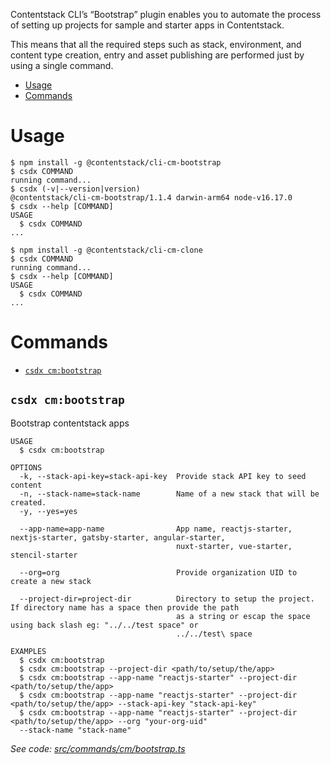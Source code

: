 Contentstack CLI’s “Bootstrap” plugin enables you to automate the process of setting up projects for sample and starter apps in Contentstack.

This means that all the required steps such as stack, environment, and content type creation, entry and asset publishing are performed just by using a single command.

<!-- toc -->
* [Usage](#usage)
* [Commands](#commands)
<!-- tocstop -->

# Usage

<!-- usage -->
```sh-session
$ npm install -g @contentstack/cli-cm-bootstrap
$ csdx COMMAND
running command...
$ csdx (-v|--version|version)
@contentstack/cli-cm-bootstrap/1.1.4 darwin-arm64 node-v16.17.0
$ csdx --help [COMMAND]
USAGE
  $ csdx COMMAND
...
```
<!-- usagestop -->

```sh-session
$ npm install -g @contentstack/cli-cm-clone
$ csdx COMMAND
running command...
$ csdx --help [COMMAND]
USAGE
  $ csdx COMMAND
...
```

# Commands

<!-- commands -->
* [`csdx cm:bootstrap`](#csdx-cmbootstrap)

## `csdx cm:bootstrap`

Bootstrap contentstack apps

```
USAGE
  $ csdx cm:bootstrap

OPTIONS
  -k, --stack-api-key=stack-api-key  Provide stack API key to seed content
  -n, --stack-name=stack-name        Name of a new stack that will be created.
  -y, --yes=yes

  --app-name=app-name                App name, reactjs-starter, nextjs-starter, gatsby-starter, angular-starter,
                                     nuxt-starter, vue-starter, stencil-starter

  --org=org                          Provide organization UID to create a new stack

  --project-dir=project-dir          Directory to setup the project. If directory name has a space then provide the path
                                     as a string or escap the space using back slash eg: "../../test space" or
                                     ../../test\ space

EXAMPLES
  $ csdx cm:bootstrap
  $ csdx cm:bootstrap --project-dir <path/to/setup/the/app>
  $ csdx cm:bootstrap --app-name "reactjs-starter" --project-dir <path/to/setup/the/app>
  $ csdx cm:bootstrap --app-name "reactjs-starter" --project-dir <path/to/setup/the/app> --stack-api-key "stack-api-key"
  $ csdx cm:bootstrap --app-name "reactjs-starter" --project-dir <path/to/setup/the/app> --org "your-org-uid" 
  --stack-name "stack-name"
```

_See code: [src/commands/cm/bootstrap.ts](https://github.com/contentstack/cli/blob/main/packages/contentstack-bootstrap/src/commands/cm/bootstrap.ts)_
<!-- commandsstop -->

